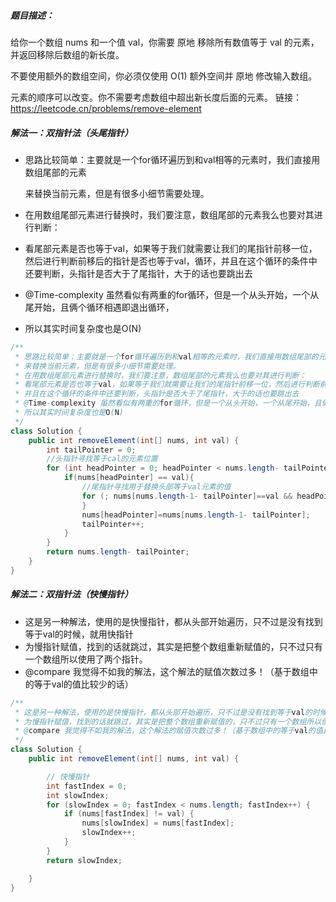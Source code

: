 ##### 题目描述：

给你一个数组 nums 和一个值 val，你需要 原地 移除所有数值等于 val 的元素，并返回移除后数组的新长度。

不要使用额外的数组空间，你必须仅使用 O(1) 额外空间并 原地 修改输入数组。

元素的顺序可以改变。你不需要考虑数组中超出新长度后面的元素。
链接：https://leetcode.cn/problems/remove-element

##### 解法一：双指针法（头尾指针）

 * 思路比较简单：主要就是一个for循环遍历到和val相等的元素时，我们直接用数组尾部的元素

    来替换当前元素，但是有很多小细节需要处理。

 * 在用数组尾部元素进行替换时，我们要注意，数组尾部的元素我么也要对其进行判断：

 * 看尾部元素是否也等于val，如果等于我们就需要让我们的尾指针前移一位，然后进行判断前移后的指针是否也等于val，循环，并且在这个循环的条件中还要判断，头指针是否大于了尾指针，大于的话也要跳出去

 * @Time-complexity 虽然看似有两重的for循环，但是一个从头开始，一个从尾开始，且俩个循环相遇即退出循环，

 * 所以其实时间复杂度也是O(N)

```java
/**
 * 思路比较简单：主要就是一个for循环遍历到和val相等的元素时，我们直接用数组尾部的元素
 * 来替换当前元素，但是有很多小细节需要处理。
 * 在用数组尾部元素进行替换时，我们要注意，数组尾部的元素我么也要对其进行判断：
 * 看尾部元素是否也等于val，如果等于我们就需要让我们的尾指针前移一位，然后进行判断前移后的指针是否也等于val，循环
 * 并且在这个循环的条件中还要判断，头指针是否大于了尾指针，大于的话也要跳出去
 * @Time-complexity 虽然看似有两重的for循环，但是一个从头开始，一个从尾开始，且俩个循环相遇即退出循环，
 * 所以其实时间复杂度也是O(N)
 */
class Solution {
    public int removeElement(int[] nums, int val) {
        int tailPointer = 0;
        //头指针寻找等于cal的元素位置
        for (int headPointer = 0; headPointer < nums.length- tailPointer; headPointer++) {
            if(nums[headPointer] == val){
                //尾指针寻找用于替换头部等于val元素的值
                for (; nums[nums.length-1- tailPointer]==val && headPointer < nums.length- tailPointer -1; tailPointer++) {
                }
                nums[headPointer]=nums[nums.length-1- tailPointer];
                tailPointer++;
            }
        }
        return nums.length- tailPointer;
    }
}

```



##### 解法二：双指针法（快慢指针）

 * 这是另一种解法，使用的是快慢指针，都从头部开始遍历，只不过是没有找到等于val的时候，就用快指针
 * 为慢指针赋值，找到的话就跳过，其实是把整个数组重新赋值的，只不过只有一个数组所以使用了两个指针。
 * @compare 我觉得不如我的解法，这个解法的赋值次数过多！（基于数组中的等于val的值比较少的话）

```java
/**
 * 这是另一种解法，使用的是快慢指针，都从头部开始遍历，只不过是没有找到等于val的时候，就用快指针
 * 为慢指针赋值，找到的话就跳过，其实是把整个数组重新赋值的，只不过只有一个数组所以使用了两个指针。
 * @compare 我觉得不如我的解法，这个解法的赋值次数过多！（基于数组中的等于val的值比较少的话）
 */
class Solution {
    public int removeElement(int[] nums, int val) {

        // 快慢指针
        int fastIndex = 0;
        int slowIndex;
        for (slowIndex = 0; fastIndex < nums.length; fastIndex++) {
            if (nums[fastIndex] != val) {
                nums[slowIndex] = nums[fastIndex];
                slowIndex++;
            }
        }
        return slowIndex;

    }
}
```

